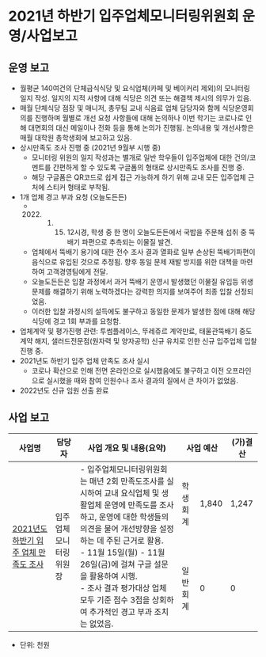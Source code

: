 2021년 하반기 입주업체모니터링위원회 운영/사업보고
===
## 운영 보고
- 월평균 140여건의 단체급식식당 및 요식업체(카페 및 베이커리 제외)의 모니터링 일지 작성. 일지의 지적 사항에 대해 식당은 의견 또는 해결책 제시의 의무가 있음.
- 매월 단체식당 점장 및 매니저, 총무팀 교내 식음료 업체 담당자와 함께 식당운영회의를 진행하며 월별로 개선 요청 사항들에 대해 논의하나 이번 학기는 코로나로 인해 대면회의 대신 메일이나 전화 등을 통해 논의가 진행됨. 논의내용 및 개선사항은 매월 대학원 총학생회에 보고하고 있음.
- 상시만족도 조사 진행 중 (2021년 9월부 시행 중)
  - 모니터링 위원의 일지 작성과는 별개로 일반 학우들이 입주업체에 대한 건의/코멘트를 간편하게 할 수 있도록 구글폼의 형태로 상시만족도 조사를 진행 중.
  - 해당 구글폼은 QR코드로 쉽게 접근 가능하게 하기 위해 교내 모든 입주업체 근처에 스티커 형태로 부착됨.
- 1개 업체 경고 부과 요청 (오늘도든든)
  - 2022. 01. 15. 12시경, 학생 중 한 명이 오늘도든든에서 국밥을 주문해 섭취 중 뚝배기 파편으로 추측되는 이물질 발견.
  - 업체에서 뚝배기 용기에 대한 전수 조사 결과 열화로 일부 손상된 뚝배기파편이 음식으로 유입된 것으로 추정됨. 향후 동일 문제 재발 방지를 위한 대책을 마련하여 고객경영팀에게 전달.
  - 오늘도든든은 입찰 과정에서 과거 뚝배기 운영시 발생했던 이물질 유입등 위생 문제를 해결하기 위해 노력하겠다는 강력한 의지를 보여주어 최종 입찰 선정되었음.
  - 이러한 입찰 과정시의 설득에도 불구하고 동일한 문제가 발생한 점에 대해 해당 식당에 경고 1회 부과를 요청함.
- 업체계약 및 평가진행 관련: 투썸플레이스, 뚜레쥬르 계약만료, 태울관뚝배기 중도 계약 해지, 샐러드전문점(원자력 및 양자공학) 신규 유치로 인한 신규 입주업체 입찰 진행 중.
- 2021년도 하반기 입주 업체 만족도 조사 실시
  - 코로나 확산으로 인해 전면 온라인으로 실시했음에도 불구하고 이전 오프라인으로 실시했을 때와 참여 인원수나 조사 결과의 질에서 큰 차이가 없었음.
- 2022년도 신규 임원 선출 완료

## 사업 보고

<table>
<thead>
  <tr>
    <th>사업명</th>
    <th>담당자</th>
    <th>사업 개요 및 내용(요약)</th>
    <th colspan="2">사업 예산</th>
    <th>(가)결산</th>
  </tr>
</thead>
<tbody>
  <tr>
    <td rowspan="2"><a href="2021년-하반기-대학원-총학생회-자치단체-사업보고서/입주업체모니터링위원회-2021년-하반기-입주-업체-만족도-조사-사업보고서.md"> 2021년도 하반기 입주 업체 만족도 조사</a></td>
    <td rowspan="2">입주업체모니터링위원장</td>
    <td rowspan="2">- 입주업체모니터링위원회는 매년 2회 만족도조사를 실시하여 교내 요식업체 및 생활업체 운영에 만족도를 조사하고, 운영에 대한 학생들의 의견을 물어 개선방향을 설정하는 데 주된 근거로 활용.<br>- 11월 15일(월) - 11월 26일(금)에 걸쳐 구글 설문을 활용하여 시행.<br>- 조사 결과 평가대상 업체 모두 기준 점수 3점을 상회하여 추가적인 경고 부과 조치는 없었음.</td>
    <td>학생회계</td>
    <td>1,840</td>
    <td>1,247</td>
  </tr>
  
  <tr>
    <td>일반회계</td>
    <td>0</td>
    <td>0</td>
  </tr>
 
</tbody>
</table>
  
- 단위: 천원



